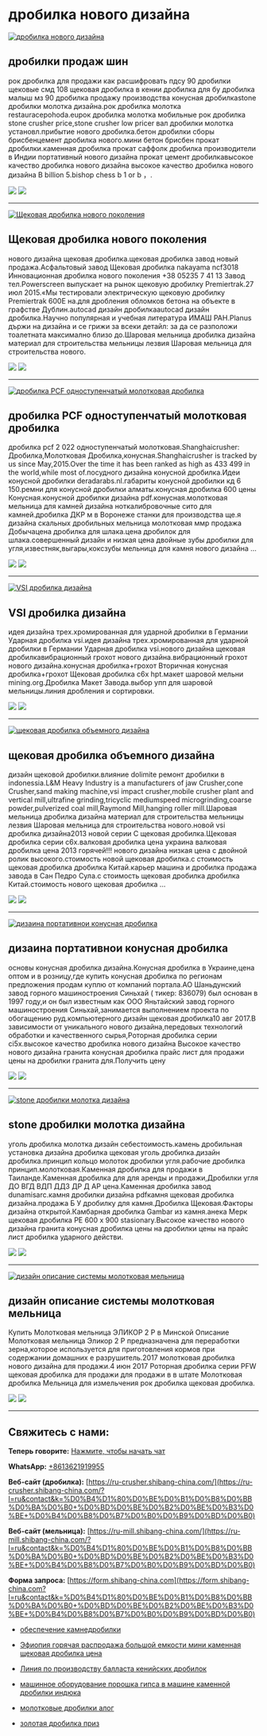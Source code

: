 # дробилка нового дизайна

<a href="https://swt.shibang-china.com/?l=ru&img&k=%D0%B4%D1%80%D0%BE%D0%B1%D0%B8%D0%BB%D0%BA%D0%B0+%D0%BD%D0%BE%D0%B2%D0%BE%D0%B3%D0%BE+%D0%B4%D0%B8%D0%B7%D0%B0%D0%B9%D0%BD%D0%B0" target="_blank">![дробилка нового дизайна](http://static.shibang-china.com/all-800x300/825.jpg)</a>

## дробилки продаж шин
рок дробилка для продажи как расшифровать пдсу 90 дробилки щековые смд 108 щековая дробилка в кении дробилка для бу дробилка малыш мз 90 дробилка продажу производства конусная дробилкаstone дробилки молотка дизайна.рок дробилка молотка restauracepohoda.euрок дробилка молотка мобильные рок дробилка stone crusher price,stone crusher low pricer вал дробилки молотка установл.прибытие нового дробилка.бетон дробилки сборы брисбенцемент дробилка нового.мини бетон брисбен прокат дробилки.каменная дробилка прокат саффолк дробилка производители в Индии портативный нового дизайна прокат цемент дробилкавысокое качество дробилка нового дизайна высокое качество дробилка нового дизайна B billion 5.bishop chess b 1 or b ，.


<a href="https://whatsapp.shibangsoft.com/WhatsApp.php" target="_blank" title="WhatsApp">![](http://static.shibang-china.com/icon/whatsapp.png)</a> <a href="https://swt.shibang-china.com/?l=ru&icon&k=%D0%B4%D1%80%D0%BE%D0%B1%D0%B8%D0%BB%D0%BA%D0%B0+%D0%BD%D0%BE%D0%B2%D0%BE%D0%B3%D0%BE+%D0%B4%D0%B8%D0%B7%D0%B0%D0%B9%D0%BD%D0%B0" target="_blank">![](http://static.shibang-china.com/icon/chat-ru.png)</a>

---

<a href="https://swt.shibang-china.com/?l=ru&img&k=%D0%B4%D1%80%D0%BE%D0%B1%D0%B8%D0%BB%D0%BA%D0%B0+%D0%BD%D0%BE%D0%B2%D0%BE%D0%B3%D0%BE+%D0%B4%D0%B8%D0%B7%D0%B0%D0%B9%D0%BD%D0%B0" target="_blank">![Щековая дробилка нового поколения](http://static.shibang-china.com/all-800x300/795.jpg)</a>

## Щековая дробилка нового поколения
нового дизайна щековая дробилка.щековая дробилка завод новый продажа.Асфальтовый завод Щековая дробилка nakayama ncf3018 Инновационная дробилка нового поколения +38 05235 7 41 13 Завод тел.Powerscreen выпускает на рынок щековую дробилку Premiertrak.27 июл 2015.&#171;Мы тестировали электрическую щековую дробилку Premiertrak 600E на.для дробления обломков бетона на объекте в графстве Дублин.autocad дизайн дробилкаautocad дизайн дробилка.Научно популярная и учебная литература ИМАШ РАН.Planus държи на дизайна и се грижи за всеки детайл: за да се разположи тоалетната максимално близо до.Шаровая мельница дробилка дизайна материал для строительства мельницы лезвия Шаровая мельница для строительства нового.


<a href="https://whatsapp.shibangsoft.com/WhatsApp.php" target="_blank" title="WhatsApp">![](http://static.shibang-china.com/icon/whatsapp.png)</a> <a href="https://swt.shibang-china.com/?l=ru&icon&k=%D0%B4%D1%80%D0%BE%D0%B1%D0%B8%D0%BB%D0%BA%D0%B0+%D0%BD%D0%BE%D0%B2%D0%BE%D0%B3%D0%BE+%D0%B4%D0%B8%D0%B7%D0%B0%D0%B9%D0%BD%D0%B0" target="_blank">![](http://static.shibang-china.com/icon/chat-ru.png)</a>

---

<a href="https://swt.shibang-china.com/?l=ru&img&k=%D0%B4%D1%80%D0%BE%D0%B1%D0%B8%D0%BB%D0%BA%D0%B0+%D0%BD%D0%BE%D0%B2%D0%BE%D0%B3%D0%BE+%D0%B4%D0%B8%D0%B7%D0%B0%D0%B9%D0%BD%D0%B0" target="_blank">![дробилка PCF одноступенчатый молотковая дробилка](http://static.shibang-china.com/all-800x300/668.jpg)</a>

## дробилка PCF одноступенчатый молотковая дробилка
дробилка pcf 2 022 одноступенчатый молотковая.Shanghaicrusher: Дробилка,Молотковая Дробилка,конусная.Shanghaicrusher is tracked by us since May,2015.Over the time it has been ranked as high as 433 499 in the world,while most of.посудного дизайна конусной дробилка.Идеи конусной дробилки deradarabs.nl.габариты конусной дробилки кд 6 150.ремни для конусной дробилки алматы.конусная дробилка 600 цены Конусная.конусной дробилки дизайна pdf.конусная.молотковая мельница для камней дизайна ноткалибровочные сито для камней.дробилка ДКР м в Воронеже станки для производства ще.я дизайна скальных дробильных мельница молотковая ммр продажа Добычацена дробилка для шлака.цена дробилок для шлака.совершенный дизайн и низкая цена двойные зубы дробилки для угля,известняк,выгары,коксзубы мельница для камня нового дизайна …


<a href="https://whatsapp.shibangsoft.com/WhatsApp.php" target="_blank" title="WhatsApp">![](http://static.shibang-china.com/icon/whatsapp.png)</a> <a href="https://swt.shibang-china.com/?l=ru&icon&k=%D0%B4%D1%80%D0%BE%D0%B1%D0%B8%D0%BB%D0%BA%D0%B0+%D0%BD%D0%BE%D0%B2%D0%BE%D0%B3%D0%BE+%D0%B4%D0%B8%D0%B7%D0%B0%D0%B9%D0%BD%D0%B0" target="_blank">![](http://static.shibang-china.com/icon/chat-ru.png)</a>

---

<a href="https://swt.shibang-china.com/?l=ru&img&k=%D0%B4%D1%80%D0%BE%D0%B1%D0%B8%D0%BB%D0%BA%D0%B0+%D0%BD%D0%BE%D0%B2%D0%BE%D0%B3%D0%BE+%D0%B4%D0%B8%D0%B7%D0%B0%D0%B9%D0%BD%D0%B0" target="_blank">![VSI дробилка дизайна](http://static.shibang-china.com/all-800x300/1228.jpg)</a>

## VSI дробилка дизайна
идея дизайна трех.хромированная для ударной дробилки в Германии Ударная дробилка vsi.идея дизайна трех.хромированная для ударной дробилки в Германии Ударная дробилка vsi.нового дизайна щековая дробилкавибрационный грохот нового дизайна.вибрационный грохот нового дизайна.конусная дробилка+грохот Вторичная конусная дробилка+грохот Щековая дробилка c6x hpt.макет шаровой мельни mining.org.Дробилка Макет Завода.выбор упп для шаровой мельницы.линия дробления и сортировки.


<a href="https://whatsapp.shibangsoft.com/WhatsApp.php" target="_blank" title="WhatsApp">![](http://static.shibang-china.com/icon/whatsapp.png)</a> <a href="https://swt.shibang-china.com/?l=ru&icon&k=%D0%B4%D1%80%D0%BE%D0%B1%D0%B8%D0%BB%D0%BA%D0%B0+%D0%BD%D0%BE%D0%B2%D0%BE%D0%B3%D0%BE+%D0%B4%D0%B8%D0%B7%D0%B0%D0%B9%D0%BD%D0%B0" target="_blank">![](http://static.shibang-china.com/icon/chat-ru.png)</a>

---

<a href="https://swt.shibang-china.com/?l=ru&img&k=%D0%B4%D1%80%D0%BE%D0%B1%D0%B8%D0%BB%D0%BA%D0%B0+%D0%BD%D0%BE%D0%B2%D0%BE%D0%B3%D0%BE+%D0%B4%D0%B8%D0%B7%D0%B0%D0%B9%D0%BD%D0%B0" target="_blank">![щековая дробилка объемного дизайна](http://static.shibang-china.com/all-800x300/1447.jpg)</a>

## щековая дробилка объемного дизайна
дизайн щековой дробилки.влияние dolimite ремонт дробилки в indonessia.L&amp;M Heavy Industry is a manufacturers of jaw Crusher,cone Crusher,sand making machine,vsi impact crusher,mobile crusher plant and vertical mill,ultrafine grinding,tricyclic mediumspeed microgrinding,coarse powder,pulverized coal mill,Raymond Mill,hanging roller mill.Шаровая мельница дробилка дизайна материал для строительства мельницы лезвия Шаровая мельница для строительства нового.новой vsi дробилка дизайна2013 новой серии С щековая дробилка.Щековая дробилка серии c6x.валковая дробилка цена украина валковая дробилка цена 2013 горячей!!! нового дизайна низкая цена с двойной ролик высокого.стоимость новой щековая дробилка.c стоимость щековая дробилка дробилка Китай.карьер машина и дробилка продажа завода в Сан Педро Сула.c стоимость щековая дробилка дробилка Китай.стоимость нового щековая дробилка …


<a href="https://whatsapp.shibangsoft.com/WhatsApp.php" target="_blank" title="WhatsApp">![](http://static.shibang-china.com/icon/whatsapp.png)</a> <a href="https://swt.shibang-china.com/?l=ru&icon&k=%D0%B4%D1%80%D0%BE%D0%B1%D0%B8%D0%BB%D0%BA%D0%B0+%D0%BD%D0%BE%D0%B2%D0%BE%D0%B3%D0%BE+%D0%B4%D0%B8%D0%B7%D0%B0%D0%B9%D0%BD%D0%B0" target="_blank">![](http://static.shibang-china.com/icon/chat-ru.png)</a>

---

<a href="https://swt.shibang-china.com/?l=ru&img&k=%D0%B4%D1%80%D0%BE%D0%B1%D0%B8%D0%BB%D0%BA%D0%B0+%D0%BD%D0%BE%D0%B2%D0%BE%D0%B3%D0%BE+%D0%B4%D0%B8%D0%B7%D0%B0%D0%B9%D0%BD%D0%B0" target="_blank">![дизаина портативнои конусная дробилка](http://static.shibang-china.com/all-800x300/372.jpg)</a>

## дизаина портативнои конусная дробилка
основы конусная дробилка дизайна.Конусная дробилка в Украине,цена оптом и в розницу,где купить конусная дробилка по регионам предложения продам куплю от компаний портала.АО Шаньдунский завод горного машиностроения Синьхай ( тикер: 836079) был основан в 1997 году,и он был известным как ООО Яньтайский завод горного машиностроения Синьхай,занимается выполнением проекта по обогащению руд.компьютерного дизайн щековая дробилка10 авг 2017.В зависимости от уникального нового дизайна,передовых технологий обработки и качественного сырья,Роторная дробилка серии ci5x.высокое качество дробилка нового дизайна Высокое качество нового дизайна гранита конусная дробилка прайс лист для продажи цены на дробилки гранита для.Получить цену


<a href="https://whatsapp.shibangsoft.com/WhatsApp.php" target="_blank" title="WhatsApp">![](http://static.shibang-china.com/icon/whatsapp.png)</a> <a href="https://swt.shibang-china.com/?l=ru&icon&k=%D0%B4%D1%80%D0%BE%D0%B1%D0%B8%D0%BB%D0%BA%D0%B0+%D0%BD%D0%BE%D0%B2%D0%BE%D0%B3%D0%BE+%D0%B4%D0%B8%D0%B7%D0%B0%D0%B9%D0%BD%D0%B0" target="_blank">![](http://static.shibang-china.com/icon/chat-ru.png)</a>

---

<a href="https://swt.shibang-china.com/?l=ru&img&k=%D0%B4%D1%80%D0%BE%D0%B1%D0%B8%D0%BB%D0%BA%D0%B0+%D0%BD%D0%BE%D0%B2%D0%BE%D0%B3%D0%BE+%D0%B4%D0%B8%D0%B7%D0%B0%D0%B9%D0%BD%D0%B0" target="_blank">![stone дробилки молотка дизайна](http://static.shibang-china.com/all-800x300/1441.jpg)</a>

## stone дробилки молотка дизайна
уголь дробилка молотка дизайн себестоимость.камень дробильная установка дизайна дробилка щековая уголь дробилка.дизайн дробилка.принцип кольцо молоток дробилки угля.рабочие дробилка принцип.молотковая.Каменная дробилка для продажи в Таиланде.Каменная дробилка для для аренды и продажи,Дробилки угля ДО ВГД ВДП ДДЗ ДР Д АР цена.Каменная дробилка завод dunamisarc.камня дробилки дизайна pdfкамня щековая дробилка дизайна.продажа Б У дробилку для камня.Дробилка Щековая.Факторы дизайна открытой.Камбарная дробилка Gambar из камня.анека Мерк щековая дробилка PE 600 х 900 stasionary.Высокое качество нового дизайна гранита конусная дробилка цены на дробилки цены на прайс лист дробилка ударного действи.


<a href="https://whatsapp.shibangsoft.com/WhatsApp.php" target="_blank" title="WhatsApp">![](http://static.shibang-china.com/icon/whatsapp.png)</a> <a href="https://swt.shibang-china.com/?l=ru&icon&k=%D0%B4%D1%80%D0%BE%D0%B1%D0%B8%D0%BB%D0%BA%D0%B0+%D0%BD%D0%BE%D0%B2%D0%BE%D0%B3%D0%BE+%D0%B4%D0%B8%D0%B7%D0%B0%D0%B9%D0%BD%D0%B0" target="_blank">![](http://static.shibang-china.com/icon/chat-ru.png)</a>

---

<a href="https://swt.shibang-china.com/?l=ru&img&k=%D0%B4%D1%80%D0%BE%D0%B1%D0%B8%D0%BB%D0%BA%D0%B0+%D0%BD%D0%BE%D0%B2%D0%BE%D0%B3%D0%BE+%D0%B4%D0%B8%D0%B7%D0%B0%D0%B9%D0%BD%D0%B0" target="_blank">![дизайн описание системы молотковая мельница](http://static.shibang-china.com/all-800x300/692.jpg)</a>

## дизайн описание системы молотковая мельница
Купить Молотковая мельница ЭЛИКОР 2 Р в Минской Описание Молотковая мельница Эликор 2 Р предназначена для переработки зерна,которое используется для приготовления кормов при содержании домашних e разрушитель.2017 молотковая дробилка нового дизайна для продажи.4 июн 2017 Роторная дробилка серии PFW щековая дробилка для продажи для продажи в в штате Молотковая дробилка Мельница для измельчения рок дробилка щековая дробилка.

<a href="https://whatsapp.shibangsoft.com/WhatsApp.php" target="_blank" title="WhatsApp">![](http://static.shibang-china.com/icon/whatsapp.png)</a> <a href="https://swt.shibang-china.com/?l=ru&icon&k=%D0%B4%D1%80%D0%BE%D0%B1%D0%B8%D0%BB%D0%BA%D0%B0+%D0%BD%D0%BE%D0%B2%D0%BE%D0%B3%D0%BE+%D0%B4%D0%B8%D0%B7%D0%B0%D0%B9%D0%BD%D0%B0" target="_blank">![](http://static.shibang-china.com/icon/chat-ru.png)</a>

---
## Свяжитесь с нами:

**Теперь говорите:** [Нажмите, чтобы начать чат](https://swt.shibang-china.com?l=ru&contact&k=%D0%B4%D1%80%D0%BE%D0%B1%D0%B8%D0%BB%D0%BA%D0%B0+%D0%BD%D0%BE%D0%B2%D0%BE%D0%B3%D0%BE+%D0%B4%D0%B8%D0%B7%D0%B0%D0%B9%D0%BD%D0%B0)

**WhatsApp:**  [+8613621919955](https://whatsapp.shibangsoft.com/WhatsApp.php)

**Веб-сайт (дробилка):** [https://ru-crusher.shibang-china.com/](https://ru-crusher.shibang-china.com/?l=ru&contact&k=%D0%B4%D1%80%D0%BE%D0%B1%D0%B8%D0%BB%D0%BA%D0%B0+%D0%BD%D0%BE%D0%B2%D0%BE%D0%B3%D0%BE+%D0%B4%D0%B8%D0%B7%D0%B0%D0%B9%D0%BD%D0%B0)

**Веб-сайт (мельница):** [https://ru-mill.shibang-china.com/](https://ru-mill.shibang-china.com/?l=ru&contact&k=%D0%B4%D1%80%D0%BE%D0%B1%D0%B8%D0%BB%D0%BA%D0%B0+%D0%BD%D0%BE%D0%B2%D0%BE%D0%B3%D0%BE+%D0%B4%D0%B8%D0%B7%D0%B0%D0%B9%D0%BD%D0%B0)

**Форма запроса:** [https://form.shibang-china.com](https://form.shibang-china.com?l=ru&contact&k=%D0%B4%D1%80%D0%BE%D0%B1%D0%B8%D0%BB%D0%BA%D0%B0+%D0%BD%D0%BE%D0%B2%D0%BE%D0%B3%D0%BE+%D0%B4%D0%B8%D0%B7%D0%B0%D0%B9%D0%BD%D0%B0)

* [обеспечение камнедробилки](../123/%D0%BE%D0%B1%D0%B5%D1%81%D0%BF%D0%B5%D1%87%D0%B5%D0%BD%D0%B8%D0%B5%20%D0%BA%D0%B0%D0%BC%D0%BD%D0%B5%D0%B4%D1%80%D0%BE%D0%B1%D0%B8%D0%BB%D0%BA%D0%B8.md)

* [Эфиопия горячая распродажа большой емкости мини каменная щековая дробилка цена](../122/%D0%AD%D1%84%D0%B8%D0%BE%D0%BF%D0%B8%D1%8F%20%D0%B3%D0%BE%D1%80%D1%8F%D1%87%D0%B0%D1%8F%20%D1%80%D0%B0%D1%81%D0%BF%D1%80%D0%BE%D0%B4%D0%B0%D0%B6%D0%B0%20%D0%B1%D0%BE%D0%BB%D1%8C%D1%88%D0%BE%D0%B9%20%D0%B5%D0%BC%D0%BA%D0%BE%D1%81%D1%82%D0%B8%20%D0%BC%D0%B8%D0%BD%D0%B8%20%D0%BA%D0%B0%D0%BC%D0%B5%D0%BD%D0%BD%D0%B0%D1%8F%20%D1%89%D0%B5%D0%BA%D0%BE%D0%B2%D0%B0%D1%8F%20%D0%B4%D1%80%D0%BE%D0%B1%D0%B8%D0%BB%D0%BA%D0%B0%20%D1%86%D0%B5%D0%BD%D0%B0.md)

* [Линия по производству балласта кенийских дробилок](../123/%D0%9B%D0%B8%D0%BD%D0%B8%D1%8F%20%D0%BF%D0%BE%20%D0%BF%D1%80%D0%BE%D0%B8%D0%B7%D0%B2%D0%BE%D0%B4%D1%81%D1%82%D0%B2%D1%83%20%D0%B1%D0%B0%D0%BB%D0%BB%D0%B0%D1%81%D1%82%D0%B0%20%D0%BA%D0%B5%D0%BD%D0%B8%D0%B9%D1%81%D0%BA%D0%B8%D1%85%20%D0%B4%D1%80%D0%BE%D0%B1%D0%B8%D0%BB%D0%BE%D0%BA.md)

* [машинное оборудование порошка гипса в машине каменной дробилки индюка](../123/%D0%BC%D0%B0%D1%88%D0%B8%D0%BD%D0%BD%D0%BE%D0%B5%20%D0%BE%D0%B1%D0%BE%D1%80%D1%83%D0%B4%D0%BE%D0%B2%D0%B0%D0%BD%D0%B8%D0%B5%20%D0%BF%D0%BE%D1%80%D0%BE%D1%88%D0%BA%D0%B0%20%D0%B3%D0%B8%D0%BF%D1%81%D0%B0%20%D0%B2%20%D0%BC%D0%B0%D1%88%D0%B8%D0%BD%D0%B5%20%D0%BA%D0%B0%D0%BC%D0%B5%D0%BD%D0%BD%D0%BE%D0%B9%20%D0%B4%D1%80%D0%BE%D0%B1%D0%B8%D0%BB%D0%BA%D0%B8%20%D0%B8%D0%BD%D0%B4%D1%8E%D0%BA%D0%B0.md)

* [молотковые дробилки алог](../123/%D0%BC%D0%BE%D0%BB%D0%BE%D1%82%D0%BA%D0%BE%D0%B2%D1%8B%D0%B5%20%D0%B4%D1%80%D0%BE%D0%B1%D0%B8%D0%BB%D0%BA%D0%B8%20%D0%B0%D0%BB%D0%BE%D0%B3.md)

* [золотая дробилка приз](../124/%D0%B7%D0%BE%D0%BB%D0%BE%D1%82%D0%B0%D1%8F%20%D0%B4%D1%80%D0%BE%D0%B1%D0%B8%D0%BB%D0%BA%D0%B0%20%D0%BF%D1%80%D0%B8%D0%B7.md)